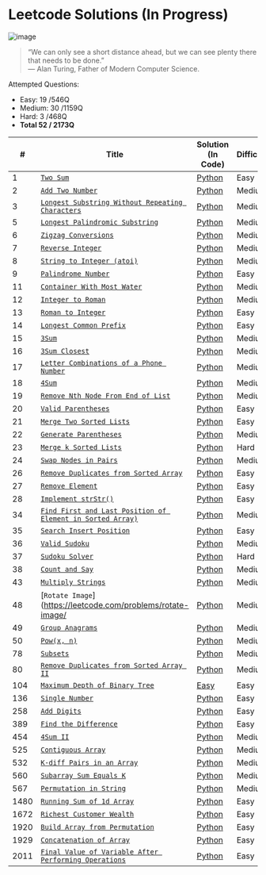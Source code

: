
# Leetcode Solutions (In Progress)
![image](https://user-images.githubusercontent.com/95974393/152679059-9839749a-72bb-4842-8c5a-a12184cbfaf7.png)
>“We can only see a short distance ahead, but we can see plenty there that needs to be done.”  
― Alan Turing, Father of Modern Computer Science.

Attempted Questions:

 - Easy: 19 /546Q 
 - Medium: 30 /1159Q
 - Hard: 3 /468Q
 - **Total 52 / 2173Q** 

|       #         |Title                          |Solution (In Code)          | Difficulty |
|----------------|-------------------------------|-----------------------------|----------- |
|1|[`Two Sum`](https://leetcode.com/problems/two-sum/)|[Python](https://github.com/yenwee/leetcode_solutions/blob/main/scripts/1.%20Two%20Sum/two_sum.py)| Easy |
|2 |[`Add Two Number`](https://leetcode.com/problems/add-two-numbers/)|[Python](https://github.com/yenwee/leetcode_solutions/blob/main/scripts/2.%20Add%20Two%20Number/add_two_number.py)| Medium |
|3 |[`Longest Substring Without Repeating Characters`](https://leetcode.com/problems/longest-substring-without-repeating-characters/)|[Python](https://github.com/yenwee/leetcode_solutions/blob/main/scripts/3.%20Longest%20Substring%20Without%20Repeating%20Characters/longest_substring_without_repeating.py)| Medium |
|5 |[`Longest Palindromic Substring`](https://leetcode.com/problems/longest-palindromic-substring/)|[Python](https://github.com/yenwee/leetcode_solutions/blob/main/scripts/5.%20Longest%20Palindromic%20Substring/longest_palindromic_substring.py)| Medium |
|6 |[`Zigzag Conversions`](https://leetcode.com/problems/zigzag-conversion/)|[Python](https://github.com/yenwee/leetcode_solutions/blob/main/scripts/6.%20Zigzag%20Conversion/zigzag_conversion.py)| Medium |
|7 |[`Reverse Integer`](https://leetcode.com/problems/reverse-integer/)|[Python](https://github.com/yenwee/leetcode_solutions/blob/main/scripts/7.%20Reverse%20Integer/reverse_integer.py)| Medium |
|8 |[`String to Integer (atoi)`](https://leetcode.com/problems/string-to-integer-atoi/)|[Python](https://github.com/yenwee/leetcode_solutions/blob/main/scripts/8.%20String%20to%20Integer%20%28atoi%29/string_to_int.py)| Medium |
|9 |[`Palindrome Number`](https://leetcode.com/problems/palindrome-number/)|[Python](https://github.com/yenwee/leetcode_solutions/blob/main/scripts/9.%20Palindrome%20Number/palindrome.py)| Easy |
|11 |[`Container With Most Water`](https://leetcode.com/problems/container-with-most-water/)|[Python](https://github.com/yenwee/leetcode_solutions/blob/main/scripts/11.%20Container%20With%20Most%20Water/most_water_container.py)| Medium |
|12 |[`Integer to Roman`](https://leetcode.com/problems/integer-to-roman/)|[Python](https://github.com/yenwee/leetcode_solutions/blob/main/scripts/12.%20Integer%20to%20Roman/int_to_roman.py)| Medium |
|13 |[`Roman to Integer`](https://leetcode.com/problems/roman-to-integer/)|[Python](https://github.com/yenwee/leetcode_solutions/blob/main/scripts/13.%20Roman%20to%20Integer/roman_to_int.py)| Easy |
|14 |[`Longest Common Prefix`](https://leetcode.com/problems/longest-common-prefix/)|[Python](https://github.com/yenwee/leetcode_solutions/blob/main/scripts/14.%20Longest%20Common%20Prefix/longest_common_prefix.py)| Easy |
|15 |[`3Sum`](https://leetcode.com/problems/3sum/)|[Python](https://github.com/yenwee/leetcode_solutions/blob/main/scripts/15.%203Sum/3_sum_two_pointer.py)| Medium |
|16 |[`3Sum Closest`](https://leetcode.com/problems/3sum-closest/)|[Python](https://github.com/yenwee/leetcode_solutions/blob/main/scripts/16.%203Sum%20Closest/3_sum_closest.py)| Medium |
|17 |[`Letter Combinations of a Phone Number`](https://leetcode.com/problems/letter-combinations-of-a-phone-number/)|[Python](https://github.com/yenwee/leetcode_solutions/blob/main/scripts/17.%20Letter%20Combinations%20of%20a%20Phone%20Number/phone_num_combination.py)| Medium |
|18 |[`4Sum`](https://leetcode.com/problems/4sum/)|[Python](https://github.com/yenwee/leetcode_solutions/blob/main/scripts/18.%204Sum/4_sum_two_pointer_nested_loop.py)| Medium |
|19 |[`Remove Nth Node From End of List`](https://leetcode.com/problems/remove-nth-node-from-end-of-list/)|[Python](https://github.com/yenwee/leetcode_solutions/blob/main/scripts/19.%20Remove%20Nth%20Node%20From%20End%20of%20List/remove_nth_node_loop_to_find_target.py)| Medium |
|20 |[`Valid Parentheses`](https://leetcode.com/problems/valid-parentheses/)|[Python](https://github.com/yenwee/leetcode_solutions/blob/main/scripts/20.%20Valid%20Parentheses/valid_parentheses.py)| Easy |
|21 |[`Merge Two Sorted Lists`](https://leetcode.com/problems/merge-two-sorted-lists//)|[Python](https://github.com/yenwee/leetcode_solutions/blob/main/scripts/21.%20Merge%20Two%20Sorted%20Lists/merge_2_sorted_list.py)| Easy |
|22 |[`Generate Parentheses`](https://leetcode.com/problems/generate-parentheses)|[Python](https://github.com/yenwee/leetcode_solutions/blob/main/scripts/22.%20Generate%20Parentheses/generate_parentheses_iterative.py)| Medium |
|23 |[`Merge k Sorted Lists`](https://leetcode.com/problems/merge-k-sorted-lists/)|[Python](https://github.com/yenwee/leetcode_solutions/blob/main/scripts/23.%20Merge%20k%20Sorted%20Lists/merge_k_sorted.py)| Hard |
|24 |[`Swap Nodes in Pairs`](https://leetcode.com/problems/swap-nodes-in-pairs/)|[Python](https://github.com/yenwee/leetcode_solutions/blob/main/scripts/24.%20Swap%20Nodes%20in%20Pairs/swap_nodes_in_pairs.py)| Medium |
|26 |[`Remove Duplicates from Sorted Array`](https://leetcode.com/problems/remove-duplicates-from-sorted-array/)|[Python](https://github.com/yenwee/leetcode_solutions/blob/main/scripts/26.%20Remove%20Duplicates%20from%20Sorted%20Array/remove_dup_from_sorted_array.py)| Easy |
|27 |[`Remove Element`](https://leetcode.com/problems/remove-element/)|[Python](https://github.com/yenwee/leetcode_solutions/blob/main/scripts/27.%20Remove%20Element/remove_element.py)| Easy |
|28 |[`Implement strStr()`](https://leetcode.com/problems/implement-strstr/)|[Python](https://github.com/yenwee/leetcode_solutions/blob/main/scripts/28.%20Implement%20strStr/implement_str_str.py)| Easy |
|34 |[`Find First and Last Position of Element in Sorted Array)`](https://leetcode.com/problems/find-first-and-last-position-of-element-in-sorted-array/)|[Python](https://github.com/yenwee/leetcode_solutions/blob/main/scripts/34.%20Find%20First%20and%20Last%20Position%20of%20Element%20in%20Sorted%20Array/find_first_and_last_position_of_element_in_sorted_array.py)| Medium |
|35 |[`Search Insert Position`](https://leetcode.com/problems/search-insert-position/)|[Python](https://github.com/yenwee/leetcode_solutions/blob/main/scripts/28.%20Implement%20strStr/implement_str_str.py)| Easy |
|36 |[`Valid Sudoku`](https://leetcode.com/problems/valid-sudoku/)|[Python](https://github.com/yenwee/leetcode_solutions/blob/main/scripts/36.%20Valid%20Sudoku/valid_sudoku_recording_seen.py)| Medium |
|37 |[`Sudoku Solver`](https://leetcode.com/problems/sudoku-solver/)|[Python](https://github.com/yenwee/leetcode_solutions/blob/main/scripts/37.%20Sudoku%20Solver/sudoku_solver_recursion.py)| Hard |
|38 |[`Count and Say`](https://leetcode.com/problems/count-and-say/)|[Python](https://github.com/yenwee/leetcode_solutions/blob/main/scripts/38.%20Count%20and%20Say/count_and_say.py)| Medium |
|43 |[`Multiply Strings`](https://leetcode.com/problems/multiply-strings/)|[Python](https://github.com/yenwee/leetcode_solutions/blob/main/scripts/43.%20Multiply%20Strings/multiply_strings.py)| Medium |
|48 |[`Rotate Image`](https://leetcode.com/problems/rotate-image/|[Python](https://github.com/yenwee/leetcode_solutions/blob/main/scripts/48.%20Rotate%20Image/rotate_image.py)| Medium |
|49|[`Group Anagrams`](https://leetcode.com/problems/group-anagrams/)|[Python](https://github.com/yenwee/leetcode_solutions/blob/main/scripts/49.%20Group%20Anagrams/group_anagram.py)| Medium |
|50 |[`Pow(x, n)`](https://leetcode.com/problems/powx-n//)|[Python](https://github.com/yenwee/leetcode_solutions/blob/main/scripts/50.%20Pow_x%2Cn/pow_x%2Cn.py)| Medium |
|78 |[`Subsets`](https://leetcode.com/problems/subsets/)|[Python](https://github.com/yenwee/leetcode_solutions/blob/main/scripts/78.%20Subsets/subsets_recursion.py)| Medium |
|80 |[`Remove Duplicates from Sorted Array II`](https://leetcode.com/problems/remove-duplicates-from-sorted-array-ii/)|[Python](https://github.com/yenwee/leetcode_solutions/blob/main/scripts/80.%20Remove%20Duplicates%20from%20Sorted%20Array%20II/remove_dup_from_sorted_array_ii.py)| Medium |
|104 |[`Maximum Depth of Binary Tree`](https://leetcode.com/problems/maximum-depth-of-binary-tree/)|[Easy](https://github.com/yenwee/leetcode_solutions/blob/main/scripts/104.%20Maximum%20Depth%20of%20Binary%20Tree/maximum_depth_of_binary_tree.py)| Easy |
|136 |[`Single Number`](https://leetcode.com/problems/single-number/)|[Python](https://github.com/yenwee/leetcode_solutions/blob/main/scripts/136.%20Single%20Number/single_number.py)| Easy |
|258 |[`Add Digits`](https://leetcode.com/problems/add-digits/)|[Python](https://github.com/yenwee/leetcode_solutions/blob/main/scripts/258.%20Add%20Digits/add_digits_iter.py)| Easy |
|389 |[`Find the Difference`](https://leetcode.com/problems/find-the-difference/)|[Python](https://github.com/yenwee/leetcode_solutions/blob/main/scripts/389.%20Find%20the%20Difference/find_the_diff_count.py)| Easy |
|454 |[`4Sum II`](https://leetcode.com/problems/4sum-ii/)|[Python](https://github.com/yenwee/leetcode_solutions/blob/main/scripts/454.%204Sum%20II/4_sum_ii.py)| Medium |
|525 |[`Contiguous Array`](https://leetcode.com/problems/contiguous-array/)|[Python](https://github.com/yenwee/leetcode_solutions/blob/main/scripts/525.%20Contiguous%20Array/contiguous_array.py)| Medium |
|532 |[`K-diff Pairs in an Array`](https://leetcode.com/problems/k-diff-pairs-in-an-array/)|[Python](https://github.com/yenwee/leetcode_solutions/blob/main/scripts/532.%20K-diff%20Pairs%20in%20an%20Array/k_diff_pairs_in_an_array.py)| Medium |
|560 |[`Subarray Sum Equals K`](https://leetcode.com/problems/subarray-sum-equals-k/)|[Python](https://github.com/yenwee/leetcode_solutions/blob/main/scripts/560.%20Subarray%20Sum%20Equals%20K/subarray_sum_equals_k.py)| Medium |
|567 |[`Permutation in String`](https://leetcode.com/problems/permutation-in-string/)|[Python](https://github.com/yenwee/leetcode_solutions/blob/main/scripts/567.%20Permutation%20in%20String/permutation_in_string.py)| Medium |
|1480 |[`Running Sum of 1d Array`](https://leetcode.com/problems/running-sum-of-1d-array/)|[Python](https://github.com/yenwee/leetcode_solutions/blob/main/scripts/1480.%20Running%20Sum%20of%201d%20Array/running_sum_of_1d_array.py)| Easy |
|1672 |[`Richest Customer Wealth`](https://leetcode.com/problems/richest-customer-wealth/)|[Python](https://github.com/yenwee/leetcode_solutions/blob/main/scripts/1672.%20Richest%20Customer%20Wealth/richest_customer_wealth.py)| Easy |
|1920 |[`Build Array from Permutation`](https://leetcode.com/problems/build-array-from-permutation/)|[Python](https://github.com/yenwee/leetcode_solutions/blob/main/scripts/1920.%20Build%20Array%20from%20Permutation/array_from_permutation.py)| Easy |
|1929 |[`Concatenation of Array`](https://leetcode.com/problems/concatenation-of-array/)|[Python](https://github.com/yenwee/leetcode_solutions/blob/main/scripts/1929.%20Concatenation%20of%20Array/concat_of_array.py)| Easy |
|2011 |[`Final Value of Variable After Performing Operations`](https://leetcode.com/problems/final-value-of-variable-after-performing-operations/)|[Python](https://github.com/yenwee/leetcode_solutions/blob/main/scripts/2011.%20Final%20Value%20of%20Variable%20After%20Performing%20Operations/final_value_of_var_after_operations.py)| Easy |
